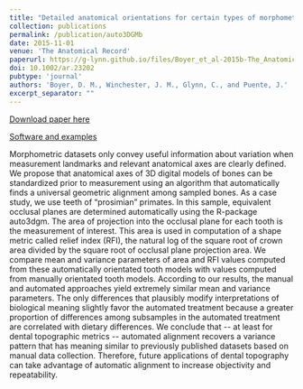 ```yaml
---
title: "Detailed anatomical orientations for certain types of morphometric measurements can be determined automatically with geometric algorithms"
collection: publications
permalink: /publication/auto3DGMb
date: 2015-11-01
venue: 'The Anatomical Record'
paperurl: https://g-lynn.github.io/files/Boyer_et_al-2015b-The_Anatomical_Record.pdf
doi: 10.1002/ar.23202
pubtype: 'journal'
authors: 'Boyer, D. M., Winchester, J. M., Glynn, C., and Puente, J.'
excerpt_separator: ""
---
```


[Download paper here](https://g-lynn.github.io/files/Boyer_et_al-2015b-The_Anatomical_Record.pdf)

[Software and examples](http://www2.stat.duke.edu/~sayan/auto3dgm/index.shtml)

Morphometric datasets only convey useful information about variation
when measurement landmarks and relevant anatomical axes are clearly defined. We propose that anatomical axes of 3D digital models of bones can be standardized prior to measurement using an algorithm that automatically finds a universal geometric alignment among sampled bones. As a case study, we use teeth of “prosimian” primates. In this sample, equivalent occlusal planes are determined automatically using the R-package auto3dgm. The area of projection into the occlusal plane for each tooth is the measurement of interest. This area is used in computation of a shape metric called relief index (RFI), the natural log of the square root of crown area divided by the square root of occlusal plane projection area. We compare mean and variance parameters of area and RFI values computed from these automatically orientated tooth models with values computed from manually orientated tooth models. According to our results, the manual and automated approaches yield extremely similar mean and variance parameters. The only differences that plausibly modify interpretations of biological meaning slightly favor the automated treatment because a greater proportion of differences among subsamples in the automated treatment are correlated with dietary differences. We conclude that -- at least for dental topographic metrics -- automated alignment recovers a variance pattern that has meaning similar to previously published datasets based on manual data collection. Therefore, future applications of dental topography can take advantage of automatic alignment to increase objectivity and repeatability.
